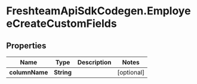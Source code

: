 # FreshteamApiSdkCodegen.EmployeeCreateCustomFields

## Properties

Name | Type | Description | Notes
------------ | ------------- | ------------- | -------------
**columnName** | **String** |  | [optional] 


